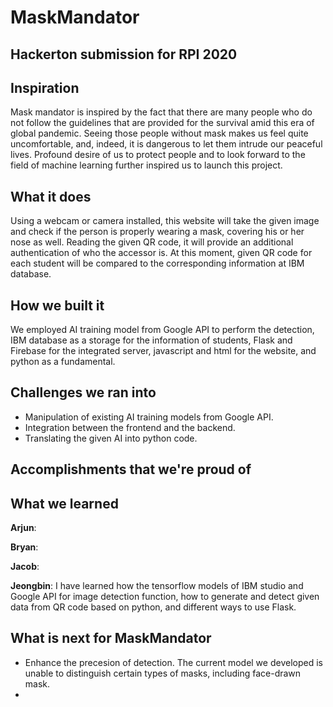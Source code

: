 # MaskMandator

## Hackerton submission for RPI 2020

## Inspiration
  Mask mandator is inspired by the fact that there are many people who do not follow the guidelines that are provided for the survival amid this era of global
  pandemic. Seeing those people without mask makes us feel quite uncomfortable, and, indeed, it is dangerous to let them intrude our peaceful lives. 
  Profound desire of us to protect people and to look forward to the field of machine learning further inspired us to launch this project.

## What it does
  Using a webcam or camera installed, this website will take the given image and check if the person is properly wearing a mask, covering his or her nose as well.
  Reading the given QR code, it will provide an additional authentication of who the accessor is. At this moment, given QR code for each student will be compared to 
  the corresponding information at IBM database.

## How we built it
   We employed AI training model from Google API to perform the detection, IBM database as a storage for the information of students, Flask and Firebase for
   the integrated server, javascript and html for the website, and python as a fundamental.

## Challenges we ran into
  - Manipulation of existing AI training models from Google API.
  - Integration between the frontend and the backend.
  - Translating the given AI into python code.


## Accomplishments that we're proud of



## What we learned
**Arjun**:


**Bryan**:


**Jacob**:


**Jeongbin**: I have learned how the tensorflow models of IBM studio and Google API for image detection function, how to generate and detect given data from QR code based on python, and different ways to use Flask. 



## What is next for MaskMandator
  - Enhance the precesion of detection. The current model we developed is unable to distinguish certain types of masks, including face-drawn mask.
  - 




